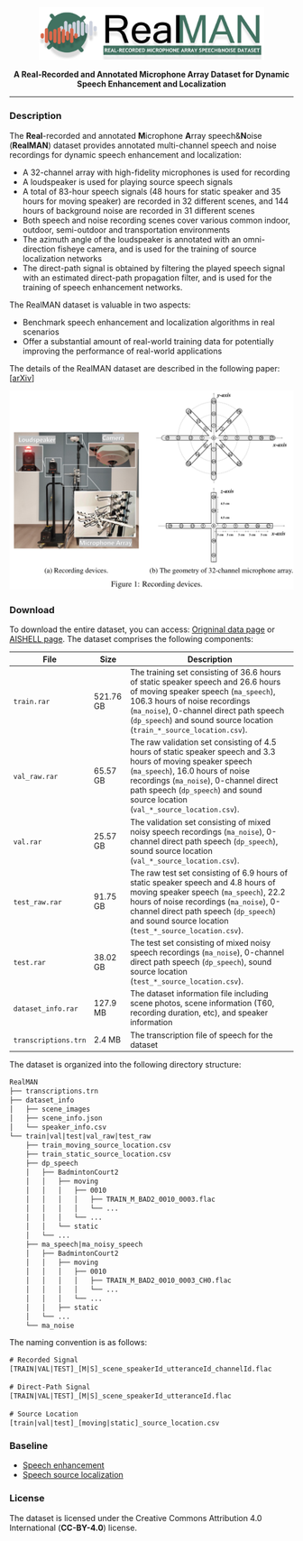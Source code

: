 <div align=center>
<img src=images/realman_logo_v1.png width="400"/>
 
**A Real-Recorded and Annotated Microphone Array Dataset for Dynamic Speech Enhancement and Localization**
</div>

---

### Description
The **Real**-recorded and annotated **M**icrophone **A**rray speech&**N**oise (**RealMAN**) dataset provides annotated multi-channel speech and noise recordings for dynamic speech enhancement and localization:
- A 32-channel array with high-fidelity microphones is used for recording
- A loudspeaker is used for playing source speech signals
- A total of 83-hour speech signals (48 hours for static speaker and 35 hours for moving speaker) are recorded in 32 different scenes, and 144 hours of background noise are recorded in 31 different scenes
- Both speech and noise recording scenes cover various common indoor, outdoor, semi-outdoor and transportation environments
- The azimuth angle of the loudspeaker is annotated with an omni-direction fisheye camera, and is used for the training of source localization networks
- The direct-path signal is obtained by filtering the played speech signal with an estimated direct-path propagation filter, and is used for the training of speech enhancement networks.

The RealMAN dataset is valuable in two aspects:
- Benchmark speech enhancement and localization algorithms in real scenarios
- Offer a substantial amount of real-world training data for potentially improving the performance of real-world applications

The details of the RealMAN dataset are described in the following paper: [<a href="https://arxiv.org/abs/2406.19959" target="_blank">arXiv</a>]


<div align=center>
<img src=images/devices.png width="700"/>
</div>


### Download

To download the entire dataset, you can access: 
<a href="https://mab.to/uFs0WNo0hgrV6/us3" target="_blank">Origninal data page</a> or 
<a href="https://www.aishelltech.com/RealMAN" target="_blank">AISHELL page</a>. 
The dataset comprises the following components:

| File | Size | Description |
| -------- | -- | -- |
| `train.rar` | 521.76 GB | The training set consisting of 36.6 hours of static speaker speech and 26.6 hours of moving speaker speech  (`ma_speech`), 106.3 hours of noise recordings (`ma_noise`), 0-channel direct path speech (`dp_speech`) and sound source location (`train_*_source_location.csv`). |
| `val_raw.rar` | 65.57 GB | The raw validation set consisting of 4.5 hours of static speaker speech and 3.3 hours of moving speaker speech (`ma_speech`),  16.0 hours of noise recordings (`ma_noise`), 0-channel direct path speech (`dp_speech`) and sound source location (`val_*_source_location.csv`). |
| `val.rar` | 25.57 GB | The validation set consisting of mixed noisy speech recordings (`ma_noise`), 0-channel direct path speech (`dp_speech`), sound source location (`val_*_source_location.csv`). |
| `test_raw.rar` | 91.75 GB | The raw test set consisting of 6.9 hours of static speaker speech and 4.8 hours of moving speaker speech (`ma_speech`),  22.2 hours of noise recordings (`ma_noise`), 0-channel direct path speech (`dp_speech`) and sound source location (`test_*_source_location.csv`). |
| `test.rar` | 38.02 GB | The test set consisting of mixed noisy speech recordings (`ma_noise`), 0-channel direct path speech (`dp_speech`), sound source location (`test_*_source_location.csv`). |
| `dataset_info.rar` | 127.9 MB | The dataset information file including scene photos, scene information (T60, recording duration, etc), and speaker information |
| `transcriptions.trn` | 2.4 MB | The transcription file of speech for the dataset |



<!-- ```
### Download Scripts

The download scripts for the RealMAN dataset are available in the `download_scripts` directory. The scripts can be used to download the entire dataset or individual recordings. The scripts use the `wget` command to download the files from the Google Drive links provided in the dataset description.

To download the entire dataset, run the following command:

```
./download_all.sh
```

To download a specific recording, run the following command:

```
./download_recording.sh device_recording_date_location_microphone_array_version
```

For example, to download the recording from the SM1 device recorded on January 1st, 2020 in Berlin, run the following command:

```
./download_recording.sh RealMAN_SM1_2020-01-01_Berlin_SM1_v1
```
``` -->

The dataset is organized into the following directory structure:

```
RealMAN
├── transcriptions.trn
├── dataset_info
│   ├── scene_images
│   ├── scene_info.json
│   └── speaker_info.csv
└── train|val|test|val_raw|test_raw
    ├── train_moving_source_location.csv
    ├── train_static_source_location.csv
    ├── dp_speech
    │   ├── BadmintonCourt2
    │   │   ├── moving
    │   │   │   ├── 0010
    │   │   │   │   ├── TRAIN_M_BAD2_0010_0003.flac
    │   │   │   │   └── ...
    │   │   │   └── ...
    │   │   └── static
    │   └── ...
    ├── ma_speech|ma_noisy_speech
    │   ├── BadmintonCourt2
    │   │   ├── moving
    │   │   │   ├── 0010
    │   │   │   │   ├── TRAIN_M_BAD2_0010_0003_CH0.flac
    │   │   │   │   └── ...
    │   │   │   └── ...
    │   │   ├── static
    │   └── ...
    └── ma_noise
```

The naming convention is as follows:

```
# Recorded Signal
[TRAIN|VAL|TEST]_[M|S]_scene_speakerId_utteranceId_channelId.flac

# Direct-Path Signal
[TRAIN|VAL|TEST]_[M|S]_scene_speakerId_utteranceId.flac

# Source Location
[train|val|test]_[moving|static]_source_location.csv
```


### Baseline
- <a href="https://github.com/Audio-WestlakeU/RealMAN/tree/main/baselines/SE" target="_blank">Speech enhancement</a>
- <a href="https://github.com/Audio-WestlakeU/RealMAN/tree/main/baselines/SSL" target="_blank">Speech source localization</a>


### License

The dataset is licensed under the Creative Commons Attribution 4.0 International (**CC-BY-4.0**) license. 

<!-- 
### Citation
To attribute this work, please use the following citation format:
```
@Article{RealMAN2024,
  author = "Bing Yang and Changsheng Quan and Yabo Wang and Pengyu Wang and Yujie Yang and Ying Fang and Nian Shao and Hui Bu and Xin Xu and Xiaofei Li",
  title = "RealMAN: A Real-Recorded and Annotated Microphone Array Dataset for Dynamic Speech Enhancement and Localization",
  journal = "",
  year = "2024",
}
```
 -->

